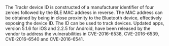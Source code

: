 The Trackr device ID is constructed of a manufacturer identifier of four zeroes followed by the BLE MAC address in reverse. The MAC address can be obtained by being in close proximity to the Bluetooth device, effectively exposing the device ID. The ID can be used to track devices. Updated apps, version 5.1.6 for iOS and 2.2.5 for Android, have been released by the vendor to address the vulnerabilities in CVE-2016-6538, CVE-2016-6539, CVE-2016-6540 and CVE-2016-6541.